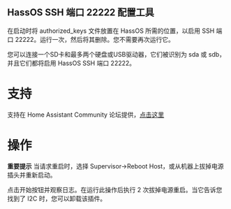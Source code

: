 ## HassOS SSH 端口 22222 配置工具
在启动时将 authorized_keys 文件放置在 HassOS 所需的位置，以启用 SSH 端口 22222。运行一次，然后将其删除。您不需要再次运行它。

您可以连接一个SD卡和最多两个硬盘或USB驱动器，它们被识别为 sda 或 sdb，并且它们都将启用 HassOS SSH 端口 22222。

# 支持
支持在 Home Assistant Community 论坛提供，[点击这里](https://community.home-assistant.io/t/add-on-hassos-ssh-port-22222-configurator/264109)

# 操作
**重要提示** 当请求重启时，选择 Supervisor->Reboot Host，或从机器上拔掉电源插头并重新启动。

点击开始按钮并观察日志。在运行此操作后执行 2 次拔掉电源重启。当它告诉您找到了 I2C 时，您可以卸载该插件。